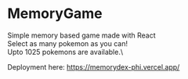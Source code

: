 # MemoryGame

Simple memory based game made with React\
Select as many pokemon as you can!\
Upto 1025 pokemons are available.\

Deployment here: https://memorydex-phi.vercel.app/ 


